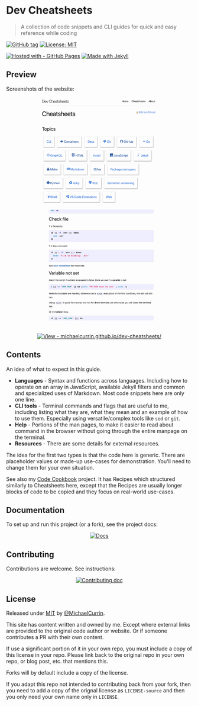 # Dev Cheatsheets
> A collection of code snippets and CLI guides for quick and easy reference while coding

[![GitHub tag](https://img.shields.io/github/tag/MichaelCurrin/dev-cheatsheets?include_prereleases&sort=semver)](https://github.com/MichaelCurrin/dev-cheatsheets/releases/)
[![License: MIT](https://img.shields.io/badge/License-MIT-blue)](#license)

[![Hosted with - GitHub Pages](https://img.shields.io/badge/Hosted_with-GitHub_Pages-blue?logo=github&logoColor=white)](https://pages.github.com/)
[![Made with Jekyll](https://img.shields.io/badge/Jekyll-3.9-blue.svg?logo=jekyll)](https://jekyllrb.com)


## Preview

Screenshots of the website:

<div align="center">
    <a href="https://michaelcurrin.github.io/dev-cheatsheets/cheatsheets/">
        <img src="/sample-cheatsheets.png" height="300" alt="sample cheatsheets"
            title="Cheatsheets homepage"/>
    </a>
    <a href="https://michaelcurrin.github.io/dev-cheatsheets/cheatsheets/shell/">
        <img src="/sample-shell.png" height="300" alt="sample cheatsheets shell"
            title="Shell cheatsheet"/>
    </a>
</div>

<br>

<div align="center">

[![View - michaelcurrin.github.io/dev-cheatsheets/](https://img.shields.io/static/v1?label=View+site&message=Dev+Cheatsheets&color=2ea44f&style=for-the-badge)](michaelcurrin.github.io/dev-cheatsheets/)

</div>


## Contents

An idea of what to expect in this guide.

- **Languages** - Syntax and functions across languages. Including how to operate on an array in JavaScript, available Jekyll filters and common and specialized uses of Markdown. Most code snippets here are only one line.
- **CLI tools** - Terminal commands and flags that are useful to me, including listing what they are, what they mean and an example of how to use them. Especially using versatile/complex tools like `sed` or `git`.
- **Help** - Portions of the man pages, to make it easier to read about command in the browser without going through the entire manpage on the terminal.
- **Resources** - There are some details for external resources.

The idea for the first two types is that the code here is generic. There are placeholder values or made-up use-cases for demonstration. You'll need to change them for your own situation.

See also my [Code Cookbook](https://michaelcurrin.github.io/code-cookbook/) project. It has Recipes which structured similarly to Cheatsheets here, except that the Recipes are usually longer blocks of code to be copied and they focus on real-world use-cases.


## Documentation

To set up and run this project (or a fork), see the project docs:

<div align="center">

[![Docs](https://img.shields.io/badge/View-Project_docs-blue?style=for-the-badge)](/docs/)

</div>


## Contributing

Contributions are welcome. See instructions:

<div align="center">

[![Contributing doc](https://img.shields.io/badge/View-Contributing-blue?style=for-the-badge)](/CONTRIBUTING.md)

</div>


## License

Released under [MIT](/LICENSE) by [@MichaelCurrin](https://github.com/MichaelCurrin/dev-cheatsheets).

This site has content written and owned by me. Except where external links are provided to the original code author or website. Or if someone contributes a PR with their own content.

If use a significant portion of it in your own repo, you must include a copy of this license in your repo. Please link back to the original repo in your own repo, or blog post, etc. that mentions this.

Forks will by default include a copy of the license.

If you adapt this repo not intended to contributing back from your fork, then you need to add a copy of the orignal license as `LICENSE-source` and then you only need your own name only in `LICENSE`.
